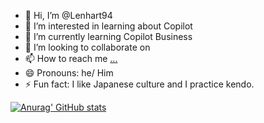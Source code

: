- 👋 Hi, I’m @Lenhart94
- 👀 I’m interested in learning about Copilot
- 🌱 I’m currently learning Copilot Business
- 💞️ I’m looking to collaborate on 
- 📫 How to reach me [...](https://www.linkedin.com/in/mateus-lenhart-3550b513a/)
- 😄 Pronouns: he/ Him
- ⚡ Fun fact: I like Japanese culture and I practice kendo.

[![Anurag' GitHub stats](https://github-readme-stats.vercel.app/api?username=Lenhart94)](https://github.com/anuraghazra/github-readme-stats)

<!---
Lenhart94/Lenhart94 is a ✨ special ✨ repository because its `README.md` (this file) appears on your GitHub profile.
You can click the Preview link to take a look at your changes.
--->

